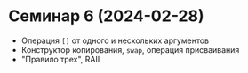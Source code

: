 # Семинар 6 (2024-02-28)

* Операция `[]` от одного и нескольких аргументов
* Конструктор копирования, `swap`, операция присваивания
* "Правило трех", RAII
